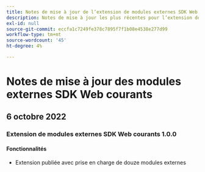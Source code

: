 ```yaml
---
title: Notes de mise à jour de l’extension de modules externes SDK Web courants
description: Notes de mise à jour les plus récentes pour l’extension de balise des modules externes du SDK Web courants dans Adobe Experience Platform.
exl-id: null
source-git-commit: eccfa1c7249fe378c7895f7f1b08e4538e277d99
workflow-type: tm+mt
source-wordcount: '45'
ht-degree: 4%

---
```


# Notes de mise à jour des modules externes SDK Web courants

## 6 octobre 2022

### Extension de modules externes SDK Web courants 1.0.0

#### Fonctionnalités

* Extension publiée avec prise en charge de douze modules externes
